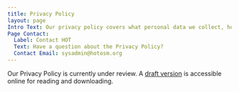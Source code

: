 ```yaml
---
title: Privacy Policy
layout: page
Intro Text: Our privacy policy covers what personal data we collect, how we use personal data, and the options that you have regarding the collection and use. Keep reading to learn more. 
Page Contact:
  Label: Contact HOT
  Text: Have a question about the Privacy Policy?
  Contact Email: sysadmin@hotosm.org
---
```


Our Privacy Policy is currently under review. A [draft version](https://github.com/hotosm/legal) is accessible online for reading and downloading. 
